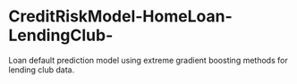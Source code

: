 # CreditRiskModel-HomeLoan-LendingClub-
Loan default prediction model using extreme gradient boosting methods for lending club data.
